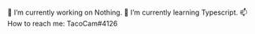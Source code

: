 🔭 I’m currently working on Nothing.
🌱 I’m currently learning Typescript.
📫 How to reach me: TacoCam#4126
